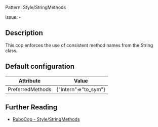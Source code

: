 Pattern: Style/StringMethods

Issue: -

## Description

This cop enforces the use of consistent method names
from the String class.

## Default configuration

Attribute | Value
--- | ---
PreferredMethods | {"intern"=>"to_sym"}

## Further Reading

* [RuboCop - Style/StringMethods](https://rubocop.readthedocs.io/en/latest/cops_style/#stylestringmethods)
